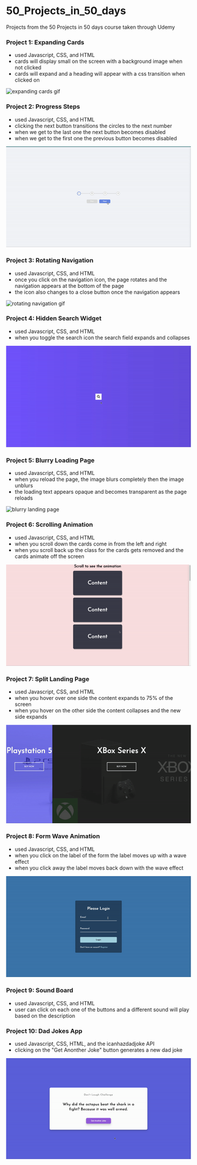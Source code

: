 # 50_Projects_in_50_days
Projects from the 50 Projects in 50 days course taken through Udemy


### Project 1: Expanding Cards

- used Javascript, CSS, and HTML
- cards will display small on the screen with a background image when not clicked
- cards will expand and a heading will appear with a css transition when clicked on

![expanding cards gif](gifs/expanding_cards.gif)


### Project 2: Progress Steps

- used Javascript, CSS, and HTML
- clicking the next button transitions the circles to the next number
- when we get to the last one the next button becomes disabled
- when we get to the first one the previous button becomes disabled

![progress steps gif](gifs/progress_steps.gif)


### Project 3: Rotating Navigation

- used Javascript, CSS, and HTML
- once you click on the navigation icon, the page rotates and the navigation appears at the bottom of the page
- the icon also changes to a close button once the navigation appears

![rotating navigation gif](gifs/rotating_navigation.gif)


### Project 4: Hidden Search Widget

- used Javascript, CSS, and HTML
- when you toggle the search icon the search field expands and collapses

![hidden search widget](gifs/hidden_search_widget.gif)


### Project 5: Blurry Loading Page

- used Javascript, CSS, and HTML
- when you reload the page, the image blurs completely then the image unblurs 
- the loading text appears opaque and becomes transparent as the page reloads 

![blurry landing page](gifs/blurry_loading_page.gif)


### Project 6: Scrolling Animation

- used Javascript, CSS, and HTML
- when you scroll down the cards come in from the left and right
- when you scroll back up the class for the cards gets removed and the cards animate off the screen

![scrolling animation](gifs/scroll_animation.gif)


### Project 7: Split Landing Page

- used Javascript, CSS, and HTML
- when you hover over one side the content expands to 75% of the screen
- when you hover on the other side the content collapses and the new side expands

![split landing page](gifs/split_landing_page.gif)


### Project 8: Form Wave Animation

- used Javascript, CSS, and HTML
- when you click on the label of the form the label moves up with a wave effect
- when you click away the label moves back down with the wave effect

![form wave animation](gifs/form_wave_animation.gif)


### Project 9: Sound Board

- used Javascript, CSS, and HTML
- user can click on each one of the buttons and a different sound will play based on the description


### Project 10: Dad Jokes App

- used Javascript, CSS, HTML, and the icanhazdadjoke API
- clicking on the "Get Anonther Joke" button generates a new dad joke

![dad jokes](gifs/dad_jokes_app.gif)


